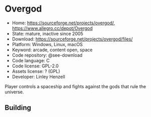 # Overgod

- Home: https://sourceforge.net/projects/overgod/, https://www.allegro.cc/depot/Overgod
- State: mature, inactive since 2005
- Download: https://sourceforge.net/projects/overgod/files/
- Platform: Windows, Linux, macOS
- Keyword: arcade, content open, space
- Code repository: @see-download
- Code language: C
- Code license: GPL-2.0
- Assets license: ? (GPL)
- Developer: Linley Henzell

Player controls a spaceship and fights against the gods that rule the universe.

## Building
